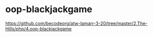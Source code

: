 # oop-blackjackgame
https://github.com/becodeorg/atw-lamarr-3-20/tree/master/2.The-Hills/php/4.oop-blackjackgame
